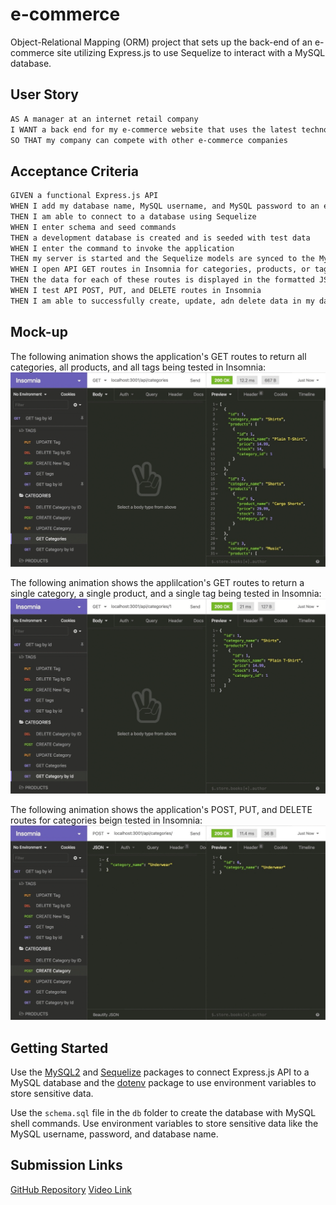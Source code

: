 # e-commerce
Object-Relational Mapping (ORM) project that sets up the back-end of an e-commerce site utilizing Express.js to use Sequelize to interact with a MySQL database. 

## User Story
```md
AS A manager at an internet retail company
I WANT a back end for my e-commerce website that uses the latest technologies
SO THAT my company can compete with other e-commerce companies
```
## Acceptance Criteria
```md
GIVEN a functional Express.js API
WHEN I add my database name, MySQL username, and MySQL password to an environment cariable file
THEN I am able to connect to a database using Sequelize
WHEN I enter schema and seed commands
THEN a development database is created and is seeded with test data
WHEN I enter the command to invoke the application
THEN my server is started and the Sequelize models are synced to the MySQL database
WHEN I open API GET routes in Insomnia for categories, products, or tags
THEN the data for each of these routes is displayed in the formatted JSON
WHEN I test API POST, PUT, and DELETE routes in Insomnia
THEN I am able to successfully create, update, adn delete data in my database
```
## Mock-up
The following animation shows the application's GET routes to return all categories, all products, and all tags being tested in Insomnia:
![In Insomnia, the user tests "GET tags," "GET categories," and "GET All products.".](Assets\13-orm-homework-demo-01.gif)

The following animation shows the applilcation's GET routes to return a single category, a single product, and a single tag being tested in Insomnia:
![In Insomnia, the user tests "GET tag by id," "GET category by id," and "GET one product."](Assets\13-orm-homework-demo-02.gif)

The following animation shows the application's POST, PUT, and DELETE routes for categories beign tested in Insomnia:
![In Insomnia, the user tests "DELETE category by id," "CREATE category," and "UPDATE category."](Assets\13-orm-homework-demo-03.gif)

## Getting Started
Use the [MySQL2](https://www.npmjs.com/package/mysql2) and [Sequelize](https://www.npmjs.com/package/sequelize) packages to connect Express.js API to a MySQL database and the [dotenv](https://www.npmjs.com/package/dotenv) package to use environment variables to store sensitive data.

Use the `schema.sql` file in the `db` folder to create the database with MySQL shell commands. Use environment variables to store sensitive data like the MySQL username, password, and database name.


## Submission Links
[GitHub Repository](https://github.com/kristyvanatta/e-commerce)
[Video Link](https://drive.google.com/file/d/1cslbSqJPHM_OmDDYVGtGok5hC-xzcAOa/view)
